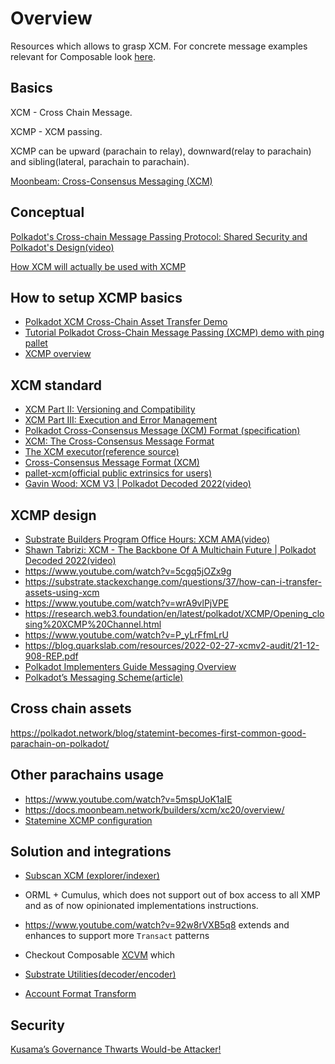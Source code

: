 # Overview

Resources which allows to grasp  XCM.  For concrete message examples relevant for Composable look [here](./xcm-examples.md).

## Basics

XCM - Cross Chain Message.

XCMP - XCM passing.

XCMP can be upward (parachain to relay), downward(relay to parachain) and sibling(lateral, parachain to parachain).

[Moonbeam: Cross-Consensus Messaging (XCM)](https://docs.moonbeam.network/builders/xcm/overview/)

## Conceptual

[Polkadot's Cross-chain Message Passing Protocol: Shared Security and Polkadot's Design(video)](https://www.youtube.com/watch?v=XU6dAAQD9UE)

[How XCM will actually be used with XCMP](https://forum.polkadot.network/t/how-xcm-will-actually-be-used-with-xcmp/190)

## How to setup XCMP basics

- [Polkadot XCM Cross-Chain Asset Transfer Demo](https://medium.com/oak-blockchain/polkadot-xcm-cross-chain-asset-transfer-demo-53aa9a2e97a7)
- [Tutorial Polkadot Cross-Chain Message Passing (XCMP) demo with ping pallet](https://medium.com/oak-blockchain/tutorial-polkadot-cross-chain-message-passing-xcmp-demo-with-ping-pallet-f53397158ab4)
- [XCMP overview](https://research.web3.foundation/en/latest/polkadot/XCMP/index.html)

## XCM standard

- [XCM Part II: Versioning and Compatibility](https://medium.com/polkadot-network/xcm-part-ii-versioning-and-compatibility-b313fc257b83)
- [XCM Part III: Execution and Error Management](https://medium.com/polkadot-network/xcm-part-iii-execution-and-error-management-ceb8155dd166)
- [Polkadot Cross-Consensus Message (XCM) Format (specification)](https://github.com/paritytech/xcm-format/blob/master/README.md)
- [XCM: The Cross-Consensus Message Format](https://medium.com/polkadot-network/xcm-the-cross-consensus-message-format-3b77b1373392)
- [The XCM executor(reference source)](https://github.com/paritytech/polkadot/blob/master/xcm/xcm-executor/src/lib.rs)
- [Cross-Consensus Message Format (XCM)](https://wiki.polkadot.network/docs/learn-xcm)
- [pallet-xcm(official public extrinsics for users)](https://github.com/paritytech/polkadot/blob/master/xcm/pallet-xcm/src/lib.rs)
- [Gavin Wood: XCM V3 | Polkadot Decoded 2022(video)](https://www.youtube.com/watch?v=ccfhYX3AimU)

## XCMP design

- [Substrate Builders Program Office Hours: XCM AMA(video)](https://www.youtube.com/watch?v=cS8GvPGMLS0)
- [Shawn Tabrizi: XCM - The Backbone Of A Multichain Future | Polkadot Decoded 2022(video)](https://www.youtube.com/watch?v=2tmspefsygQ)
- <https://www.youtube.com/watch?v=5cgq5jOZx9g>
- <https://substrate.stackexchange.com/questions/37/how-can-i-transfer-assets-using-xcm>
- <https://www.youtube.com/watch?v=wrA9vlPjVPE>
- <https://research.web3.foundation/en/latest/polkadot/XCMP/Opening_closing%20XCMP%20Channel.html>
- <https://www.youtube.com/watch?v=P_yLrFfmLrU>
- <https://blog.quarkslab.com/resources/2022-02-27-xcmv2-audit/21-12-908-REP.pdf>
- [Polkadot Implementers Guide Messaging Overview](https://github.com/paritytech/polkadot/blob/master/roadmap/implementers-guide/src/messaging.md)
- [Polkadot’s Messaging Scheme(article)](https://medium.com/web3foundation/polkadots-messaging-scheme-b1ec560908b7)

## Cross chain assets

<https://polkadot.network/blog/statemint-becomes-first-common-good-parachain-on-polkadot/>

## Other parachains usage

- <https://www.youtube.com/watch?v=5mspUoK1aIE>
- <https://docs.moonbeam.network/builders/xcm/xc20/overview/>
- [Statemine XCMP configuration](https://github.com/paritytech/cumulus/blob/master/parachains/runtimes/assets/statemine/src/xcm_config.rs)

## Solution and integrations

- [Subscan XCM (explorer/indexer)](https://picasso.subscan.io/xcm_dashboard)
- ORML + Cumulus, which does not support out of box access to all XMP and as of now opinionated implementations instructions.
- <https://www.youtube.com/watch?v=92w8rVXB5q8> extends and enhances to support more `Transact` patterns
- Checkout Composable [XCVM](../../xcvm/SPEC.md) which

- [Substrate Utilities(decoder/encoder)](https://www.shawntabrizi.com/substrate-js-utilities/)
- [Account Format Transform](https://polkadot.subscan.io/tools/ss58_transform)

## Security

[Kusama’s Governance Thwarts Would-be Attacker!](https://medium.com/kusama-network/kusamas-governance-thwarts-would-be-attacker-9023180f6fb)